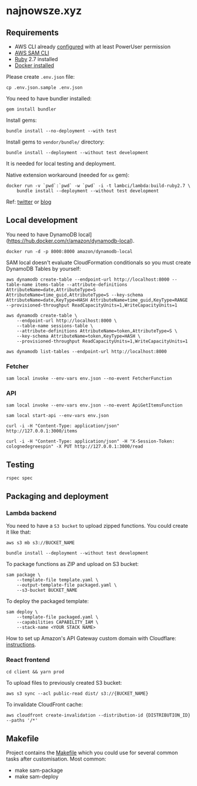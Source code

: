 # najnowsze.xyz

## Requirements

- AWS CLI already [configured](https://docs.aws.amazon.com/cli/latest/userguide/cli-chap-configure.html) with at least PowerUser permission
- [AWS SAM CLI](https://aws.amazon.com/serverless/sam/)
- [Ruby](https://www.ruby-lang.org/en/documentation/installation/) 2.7 installed
- [Docker installed](https://www.docker.com/community-edition)

Please create `.env.json` file:

```
cp .env.json.sample .env.json
```

You need to have bundler installed:

```
gem install bundler
```

Install gems:

```
bundle install --no-deployment --with test
```

Install gems to `vendor/bundle/` directory:

```
bundle install --deployment --without test development
```

It is needed for local testing and deployment.

Native extension workaround (needed for `ox` gem):

```
docker run -v `pwd`:`pwd` -w `pwd` -i -t lambci/lambda:build-ruby2.7 \
    bundle install --deployment --without test development
```

Ref: [twitter](https://twitter.com/alexwwood/status/1068421791918448640) or [blog](https://www.cookieshq.co.uk/posts/how-to-build-a-serverless-twitter-bot-with-ruby-and-aws-lambda)

## Local development

You need to have DynamoDB local](https://hub.docker.com/r/amazon/dynamodb-local).

```
docker run -d -p 8000:8000 amazon/dynamodb-local
```

SAM local doesn't evaluate CloudFormation conditionals so you must create DynamoDB Tables by yourself:

```
aws dynamodb create-table --endpoint-url http://localhost:8000 --table-name items-table --attribute-definitions AttributeName=date,AttributeType=S AttributeName=time_guid,AttributeType=S --key-schema AttributeName=date,KeyType=HASH AttributeName=time_guid,KeyType=RANGE --provisioned-throughput ReadCapacityUnits=1,WriteCapacityUnits=1
```

```
aws dynamodb create-table \
    --endpoint-url http://localhost:8000 \
    --table-name sessions-table \
    --attribute-definitions AttributeName=token,AttributeType=S \
    --key-schema AttributeName=token,KeyType=HASH \
    --provisioned-throughput ReadCapacityUnits=1,WriteCapacityUnits=1
```

```
aws dynamodb list-tables --endpoint-url http://localhost:8000
```

### Fetcher

```
sam local invoke --env-vars env.json --no-event FetcherFunction
```

### API

```
sam local invoke --env-vars env.json --no-event ApiGetItemsFunction
```

```
sam local start-api --env-vars env.json
```

```
curl -i -H "Content-Type: application/json" http://127.0.0.1:3000/items
```

```
curl -i -H "Content-Type: application/json" -H "X-Session-Token: colognedegreespin" -X PUT http://127.0.0.1:3000/read
```

## Testing

```
rspec spec
```

## Packaging and deployment

### Lambda backend

You need to have a `S3 bucket` to upload zipped functions. You could create it like that:

```
aws s3 mb s3://BUCKET_NAME
```

```
bundle install --deployment --without test development
```

To package functions as ZIP and upload on S3 bucket:

```
sam package \
    --template-file template.yaml \
    --output-template-file packaged.yaml \
    --s3-bucket BUCKET_NAME
```

To deploy the packaged template:

```
sam deploy \
    --template-file packaged.yaml \
    --capabilities CAPABILITY_IAM \
    --stack-name <YOUR STACK NAME>
```

How to set up Amazon's API Gateway custom domain with Cloudflare: [instructions](http://www.leanx.eu/tutorials/set-up-amazons-api-gateway-custom-domain-with-cloudflare).

### React frontend

```
cd client && yarn prod
```

To upload files to previously created S3 bucket:

```
aws s3 sync --acl public-read dist/ s3://{BUCKET_NAME}
```

To invalidate CloudFront cache:

```
aws cloudfront create-invalidation --distribution-id {DISTRIBUTION_ID} --paths '/*'
```

## Makefile

Project contains the [Makefile](Makefile) which you could use for several common tasks after customisation.
Most common:

- make sam-package
- make sam-deploy
